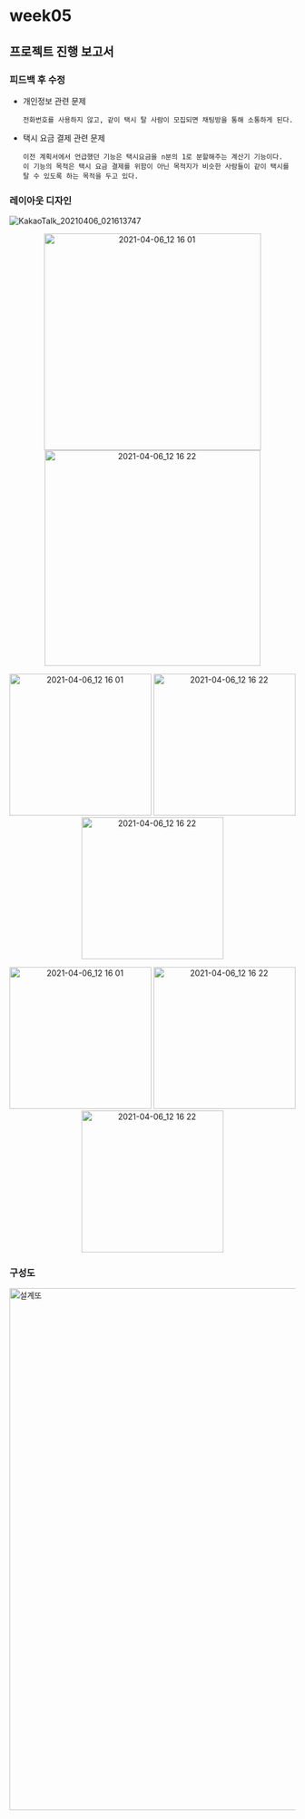 # week05

## 프로젝트 진행 보고서

### 피드백 후 수정

  - 개인정보 관련 문제

        전화번호를 사용하지 않고, 같이 택시 탈 사람이 모집되면 채팅방을 통해 소통하게 된다.

  - 택시 요금 결제 관련 문제
        
        이전 계획서에서 언급했던 기능은 택시요금을 n분의 1로 분할해주는 계산기 기능이다.
        이 기능의 목적은 택시 요금 결제를 위함이 아닌 목적지가 비슷한 사람들이 같이 택시를 탈 수 있도록 하는 목적을 두고 있다. 
        
### 레이아웃 디자인

![KakaoTalk_20210406_021613747](https://user-images.githubusercontent.com/80017979/113605057-1c9e0e00-9681-11eb-9cbf-70d0c1b8452b.png)

<p align="center">
  <img width="382" alt="2021-04-06_12 16 01" src="https://user-images.githubusercontent.com/80017979/113605688-f462df00-9681-11eb-8547-a7890ccfa957.png">
  <img width="380" alt="2021-04-06_12 16 22" src="https://user-images.githubusercontent.com/80017979/113605691-f4fb7580-9681-11eb-8959-06f7e1527e89.png"></p>
  
 <p align="center">
  <img width="250" alt="2021-04-06_12 16 01" src="https://user-images.githubusercontent.com/80017979/113605901-43107900-9682-11eb-9d48-89bf1f081795.png">
  <img width="250" alt="2021-04-06_12 16 22" src="https://user-images.githubusercontent.com/80017979/113605907-4441a600-9682-11eb-85a7-809dbd4c2026.png">
  <img width="250" alt="2021-04-06_12 16 22" src="https://user-images.githubusercontent.com/80017979/113605913-44da3c80-9682-11eb-9f47-474fb77221d8.png"></p>

 <p align="center">
  <img width="250" alt="2021-04-06_12 16 01" src="https://user-images.githubusercontent.com/80017979/113606165-984c8a80-9682-11eb-889e-6cd4a5c50a3a.png">
  <img width="250" alt="2021-04-06_12 16 22" src="https://user-images.githubusercontent.com/80017979/113606166-98e52100-9682-11eb-948f-ee97efd9323d.png">
  <img width="250" alt="2021-04-06_12 16 22" src="https://user-images.githubusercontent.com/80017979/113606167-997db780-9682-11eb-950a-f501f944b49c.png"></p>




### 구성도

<img width="920" alt="설계또" src="https://user-images.githubusercontent.com/80017979/113604142-d300f380-967f-11eb-82f9-f655d2518094.png">
